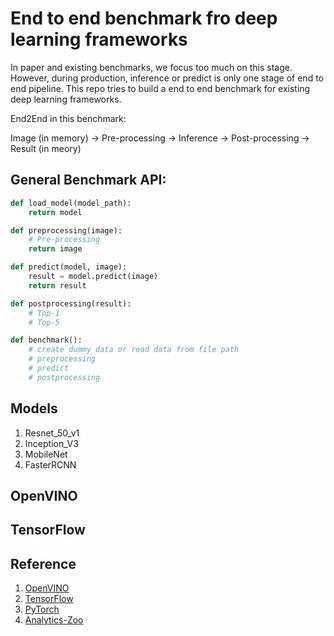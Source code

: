 # End to end benchmark fro deep learning frameworks

In paper and existing benchmarks, we focus too much on this stage. However, during production, inference or predict is only one stage of end to end pipeline. This repo tries to build a end to end benchmark for existing deep learning frameworks.

End2End in this benchmark:

Image (in memory) -> Pre-processing -> Inference -> Post-processing -> Result (in meory)

## General Benchmark API:

```python
def load_model(model_path):
    return model

def preprocessing(image):
    # Pre-processing
    return image

def predict(model, image):
    result = model.predict(image)
    return result

def postprocessing(result):
    # Top-1
    # Top-5

def benchmark():
    # create dummy data or read data from file path
    # preprocessing
    # predict
    # postprocessing
```

## Models

1. Resnet_50_v1
2. Inception_V3
3. MobileNet
4. FasterRCNN

## OpenVINO

## TensorFlow

## Reference
1. [OpenVINO](https://software.intel.com/en-us/openvino-toolkit)
2. [TensorFlow](https://www.tensorflow.org/)
3. [PyTorch](https://pytorch.org/)
4. [Analytics-Zoo](https://github.com/intel-analytics/analytics-zoo)
